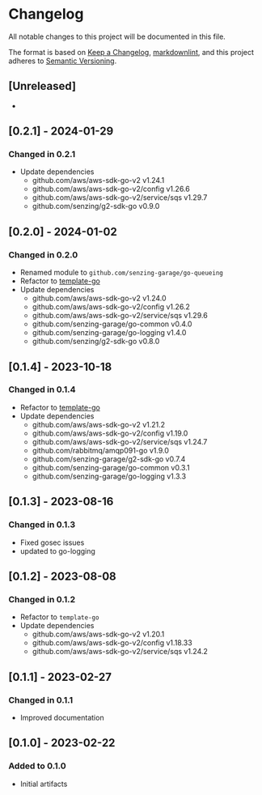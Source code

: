 # Changelog

All notable changes to this project will be documented in this file.

The format is based on [Keep a Changelog](https://keepachangelog.com/en/1.0.0/),
[markdownlint](https://dlaa.me/markdownlint/),
and this project adheres to [Semantic Versioning](https://semver.org/spec/v2.0.0.html).

## [Unreleased]

-

## [0.2.1] - 2024-01-29

### Changed in 0.2.1

- Update dependencies
  - github.com/aws/aws-sdk-go-v2 v1.24.1
  - github.com/aws/aws-sdk-go-v2/config v1.26.6
  - github.com/aws/aws-sdk-go-v2/service/sqs v1.29.7
  - github.com/senzing/g2-sdk-go v0.9.0

## [0.2.0] - 2024-01-02

### Changed in 0.2.0

- Renamed module to `github.com/senzing-garage/go-queueing`
- Refactor to [template-go](https://github.com/senzing-garage/template-go)
- Update dependencies
  - github.com/aws/aws-sdk-go-v2 v1.24.0
  - github.com/aws/aws-sdk-go-v2/config v1.26.2
  - github.com/aws/aws-sdk-go-v2/service/sqs v1.29.6
  - github.com/senzing-garage/go-common v0.4.0
  - github.com/senzing-garage/go-logging v1.4.0
  - github.com/senzing/g2-sdk-go v0.8.0

## [0.1.4] - 2023-10-18

### Changed in 0.1.4

- Refactor to [template-go](https://github.com/senzing-garage/template-go)
- Update dependencies
  - github.com/aws/aws-sdk-go-v2 v1.21.2
  - github.com/aws/aws-sdk-go-v2/config v1.19.0
  - github.com/aws/aws-sdk-go-v2/service/sqs v1.24.7
  - github.com/rabbitmq/amqp091-go v1.9.0
  - github.com/senzing-garage/g2-sdk-go v0.7.4
  - github.com/senzing-garage/go-common v0.3.1
  - github.com/senzing-garage/go-logging v1.3.3

## [0.1.3] - 2023-08-16

### Changed in 0.1.3

- Fixed gosec issues
- updated to go-logging

## [0.1.2] - 2023-08-08

### Changed in 0.1.2

- Refactor to `template-go`
- Update dependencies
  - github.com/aws/aws-sdk-go-v2 v1.20.1
  - github.com/aws/aws-sdk-go-v2/config v1.18.33
  - github.com/aws/aws-sdk-go-v2/service/sqs v1.24.2

## [0.1.1] - 2023-02-27

### Changed in 0.1.1

- Improved documentation

## [0.1.0] - 2023-02-22

### Added to 0.1.0

- Initial artifacts
